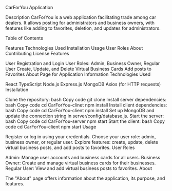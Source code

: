 CarForYou  Application

Description
CarForYou is a web application facilitating trade among car dealers. It allows posting for administrators and business owners, with features like adding to favorites, deletion, and updates for administrators.

Table of Contents

Features
Technologies Used
Installation
Usage
User Roles
About
Contributing
License
Features

User Registration and Login
User Roles: Admin, Business Owner, Regular User
Create, Update, and Delete Virtual Business Cards
Add posts to Favorites
About Page for Application Information
Technologies Used

React
TypeScript
Node.js
Express.js
MongoDB
Axios (for HTTP requests)
Installation

Clone the repository:
bash
Copy code
git clone <repository-url>
Install server dependencies:
bash
Copy code
cd CarForYou-clinet
npm install
Install client dependencies:
bash
Copy code
cd CarForYou-client
npm install
Set up MongoDB and update the connection string in server/config/database.js.
Start the server:
bash
Copy code
cd CarForYou-server
npm start
Start the client:
bash
Copy code
cd CarForYou-client
npm start
Usage

Register or log in using your credentials.
Choose your user role: admin, business owner, or regular user.
Explore features: create, update, delete virtual business posts, and add posts to favorites.
User Roles

Admin: Manage user accounts and business cards for all users.
Business Owner: Create and manage virtual business cards for their businesses.
Regular User: View and add virtual business posts to favorites.
About

The "About" page offers information about the application, its purpose, and features.
